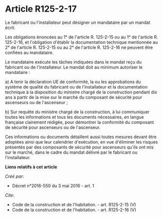 # Article R125-2-17

Le fabricant ou l'installateur peut désigner un mandataire par un mandat écrit. 

Les obligations énoncées au 1° de l'article R. 125-2-15 ou au 1° de l'article R. 125-2-16, et l'obligation d'établir la
documentation technique mentionnée au 2° de l'article R. 125-2-15 ou au 2° de l'article R. 125-2-16 ne peuvent être confiées
au mandataire. 

Le mandataire exécute les tâches indiquées dans le mandat reçu du fabricant ou de l'installateur. Le mandat doit au minimum
autoriser le mandataire : 

a) A tenir la déclaration UE de conformité, la ou les approbations du système de qualité du fabricant ou de l'installateur et
la documentation technique à la disposition du ministre chargé de la construction pendant dix ans à partir de la mise sur le
marché du composant de sécurité pour ascenseurs ou de l'ascenseur ; 

b) Sur requête du ministre chargé de la construction, à lui communiquer toutes les informations et tous les documents
nécessaires, en langue française clairement rédigée, pour démontrer la conformité du composant de sécurité pour ascenseurs ou
de l'ascenseur. 

Ces informations ou documents détaillent aussi toutes mesures devant être adoptées ainsi que leur calendrier d'exécution, en
vue d'éliminer les risques présentés par des composants de sécurité pour ascenseurs qu'ils ont mis sur le marché, dans le
cadre du mandat délivré par le fabricant ou l'installateur.

**Liens relatifs à cet article**

_Créé par_:

  - Décret n°2016-550 du 3 mai 2016 - art. 1

_Cite_:

  - Code de la construction et de l'habitation. - art. R125-2-15 (V)
  - Code de la construction et de l'habitation. - art. R125-2-16 (V)
